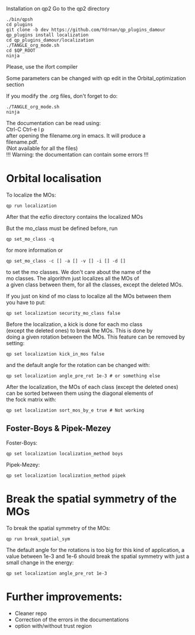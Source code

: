 Installation on qp2 
Go to the qp2 directory  
``` 
./bin/qpsh  
cd plugins  
git clone -b dev https://github.com/Ydrnan/qp_plugins_damour  
qp_plugins install localization
cd qp_plugins_damour/localization
./TANGLE_org_mode.sh  
cd $QP_ROOT  
ninja  
``` 
Please, use the ifort compiler  
  
Some parameters can be changed with qp edit in the Orbital_optimization section 
 
If you modify the .org files, don't forget to do:  
``` 
./TANGLE_org_mode.sh  
ninja  
```  

The documentation can be read using:  
Ctrl-C Ctrl-e l p  
after opening the filename.org in emacs. It will produce a  
filename.pdf.  
(Not available for all the files)  
!!! Warning: the documentation can contain some errors !!! 

# Orbital localisation
To localize the MOs:  
```
qp run localization  
```
After that the ezfio directory contains the localized MOs  
 
But the mo_class must be defined before, run 
```
qp set_mo_class -q
```
for more information or  
```
qp set_mo_class -c [] -a [] -v [] -i [] -d [] 
```
to set the mo classes. We don't care about the name of the   
mo classes. The algorithm just localizes all the MOs of  
a given class between them, for all the classes, except the deleted MOs.  

If you just on kind of mo class to localize all the MOs between them  
you have to put:
```
qp set localization security_mo_class false
```

Before the localization, a kick is done for each mo class  
(except the deleted ones) to break the MOs. This is done by   
doing a given rotation between the MOs.
This feature can be removed by setting:
```
qp set localization kick_in_mos false
```
and the default angle for the rotation can be changed with:
```
qp set localization angle_pre_rot 1e-3 # or something else
```

After the localization, the MOs of each class (except the deleted ones)  
can be sorted between them using the diagonal elements of  
the fock matrix with:
```
qp set localization sort_mos_by_e true # Not working
```

## Foster-Boys & Pipek-Mezey
Foster-Boys:  
``` 
qp set localization localization_method boys 
``` 
 
Pipek-Mezey:  
``` 
qp set localization localization_method pipek 
``` 

# Break the spatial symmetry of the MOs
To break the spatial symmetry of the MOs:   
```
qp run break_spatial_sym
```
The default angle for the rotations is too big for this kind of
application, a value between 1e-3 and 1e-6 should break the spatial
symmetry with just a small change in the energy:
```
qp set localization angle_pre_rot 1e-3
``` 

# Further improvements: 
- Cleaner repo 
- Correction of the errors in the documentations 
- option with/without trust region 
